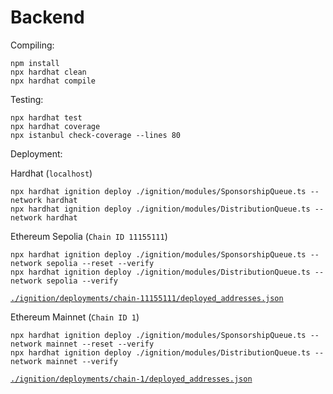 # Backend

Compiling:

```shell
npm install
npx hardhat clean
npx hardhat compile
```

Testing:

```shell
npx hardhat test
npx hardhat coverage
npx istanbul check-coverage --lines 80
```

Deployment:

Hardhat (`localhost`)
```shell
npx hardhat ignition deploy ./ignition/modules/SponsorshipQueue.ts --network hardhat
npx hardhat ignition deploy ./ignition/modules/DistributionQueue.ts --network hardhat
```

Ethereum Sepolia (`Chain ID 11155111`)
```shell
npx hardhat ignition deploy ./ignition/modules/SponsorshipQueue.ts --network sepolia --reset --verify
npx hardhat ignition deploy ./ignition/modules/DistributionQueue.ts --network sepolia --verify
```
[`./ignition/deployments/chain-11155111/deployed_addresses.json`](./ignition/deployments/chain-11155111/deployed_addresses.json)

Ethereum Mainnet (`Chain ID 1`)
```shell
npx hardhat ignition deploy ./ignition/modules/SponsorshipQueue.ts --network mainnet --reset --verify
npx hardhat ignition deploy ./ignition/modules/DistributionQueue.ts --network mainnet --verify
```
[`./ignition/deployments/chain-1/deployed_addresses.json`](./ignition/deployments/chain-1/deployed_addresses.json)
